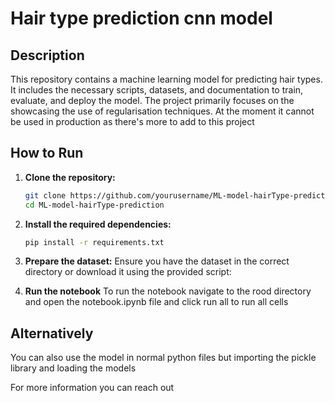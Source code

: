 # Hair type prediction cnn model

## Description

This repository contains a machine learning model for predicting hair types. It includes the necessary scripts, datasets, and documentation to train, evaluate, and deploy the model. The project primarily focuses on the showcasing the use of regularisation techniques. At the moment it cannot be used in production as there's more to add to this project

## How to Run

1. **Clone the repository:**
    ```bash
    git clone https://github.com/yourusername/ML-model-hairType-prediction.git
    cd ML-model-hairType-prediction
    ```

2. **Install the required dependencies:**
    ```bash
    pip install -r requirements.txt
    ```

3. **Prepare the dataset:**
    Ensure you have the dataset in the correct directory or download it using the provided script:

4. **Run the notebook**
    To run the notebook navigate to the rood directory and open the notebook.ipynb file and click run all to run all cells

## Alternatively
You can also use the model in normal python files but importing the pickle library and loading the models

For more information you can reach out